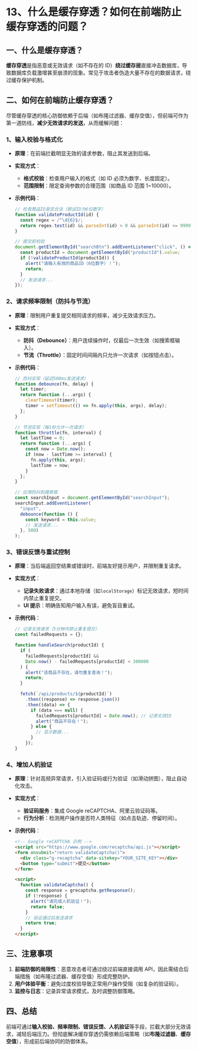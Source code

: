 # 13、什么是缓存穿透？如何在前端防止缓存穿透的问题？

## 一、什么是缓存穿透？

**缓存穿透**是指恶意或无效请求（如不存在的 ID）**绕过缓存层**直接冲击数据库，导致数据库负载激增甚至崩溃的现象。常见于攻击者伪造大量不存在的数据请求，绕过缓存保护机制。

## 二、如何在前端防止缓存穿透？

尽管缓存穿透的核心防御依赖于后端（如布隆过滤器、缓存空值），但前端可作为第一道防线，**减少无效请求的发送**，从而缓解问题：

### 1、输入校验与格式化

- **原理**：在前端拦截明显无效的请求参数，阻止其发送到后端。
- **实现方式**：
  - **格式校验**：检查用户输入的格式（如 ID 必须为数字、长度固定）。
  - **范围限制**：限定查询参数的合理范围（如商品 ID 范围 1~10000）。
- **示例代码**：

  ```javascript
  // 检查商品ID是否合法（假设ID为6位数字）
  function validateProductId(id) {
    const regex = /^\d{6}$/;
    return regex.test(id) && parseInt(id) > 0 && parseInt(id) <= 999999;
  }

  // 提交前校验
  document.getElementById("searchBtn").addEventListener("click", () => {
    const productId = document.getElementById("productId").value;
    if (!validateProductId(productId)) {
      alert("请输入有效的商品ID（6位数字）！");
      return;
    }
    // 发送请求...
  });
  ```

### 2、请求频率限制（防抖与节流）

- **原理**：限制用户重复提交相同请求的频率，减少无效请求压力。
- **实现方式**：
  - **防抖（Debounce）**：用户连续操作时，仅最后一次生效（如搜索框输入）。
  - **节流（Throttle）**：固定时间间隔内只允许一次请求（如按钮点击）。
- **示例代码**：

  ```javascript
  // 防抖实现（延迟500ms发送请求）
  function debounce(fn, delay) {
    let timer;
    return function (...args) {
      clearTimeout(timer);
      timer = setTimeout(() => fn.apply(this, args), delay);
    };
  }

  // 节流实现（每1秒允许一次请求）
  function throttle(fn, interval) {
    let lastTime = 0;
    return function (...args) {
      const now = Date.now();
      if (now - lastTime >= interval) {
        fn.apply(this, args);
        lastTime = now;
      }
    };
  }

  // 应用防抖到搜索框
  const searchInput = document.getElementById("searchInput");
  searchInput.addEventListener(
    "input",
    debounce(function () {
      const keyword = this.value;
      // 发送请求...
    }, 500)
  );
  ```

### 3、错误反馈与重试控制

- **原理**：当后端返回空结果或错误时，前端友好提示用户，并限制重复请求。
- **实现方式**：
  - **记录失败请求**：通过本地存储（如`localStorage`）标记无效请求，短时间内禁止重复提交。
  - **UI 提示**：明确告知用户输入有误，避免盲目重试。
- **示例代码**：

  ```javascript
  // 记录无效请求（5分钟内禁止重复提交）
  const failedRequests = {};

  function handleSearch(productId) {
    if (
      failedRequests[productId] &&
      Date.now() - failedRequests[productId] < 300000
    ) {
      alert("该商品不存在，请勿重复查询！");
      return;
    }

    fetch(`/api/products/${productId}`)
      .then((response) => response.json())
      .then((data) => {
        if (data === null) {
          failedRequests[productId] = Date.now(); // 记录无效ID
          alert("商品不存在！");
        } else {
          // 显示数据...
        }
      });
  }
  ```

### 4、增加人机验证

- **原理**：针对高频异常请求，引入验证码或行为验证（如滑动拼图），阻止自动化攻击。
- **实现方式**：
  - **验证码服务**：集成 Google reCAPTCHA、阿里云验证码等。
  - **行为分析**：检测用户操作是否符人类特征（如点击轨迹、停留时间）。
- **示例代码**：

  ```html
  <!-- Google reCAPTCHA 示例 -->
  <script src="https://www.google.com/recaptcha/api.js"></script>
  <form onsubmit="return validateCaptcha()">
    <div class="g-recaptcha" data-sitekey="YOUR_SITE_KEY"></div>
    <button type="submit">提交</button>
  </form>

  <script>
    function validateCaptcha() {
      const response = grecaptcha.getResponse();
      if (!response) {
        alert("请完成人机验证！");
        return false;
      }
      // 验证通过后发送请求
      return true;
    }
  </script>
  ```

## 三、注意事项

1. **前端防御的局限性**：恶意攻击者可通过绕过前端直接调用 API，因此需结合后端措施（如布隆过滤器、缓存空值）形成完整防护。
2. **用户体验平衡**：避免过度校验导致正常用户操作受阻（如复杂的验证码）。
3. **监控与日志**：记录异常请求模式，及时调整防御策略。

## 四、总结

前端可通过**输入校验、频率限制、错误反馈、人机验证**等手段，拦截大部分无效请求，减轻后端压力。但彻底解决缓存穿透仍需依赖后端策略（如**布隆过滤器**、**缓存空值**），形成前后端协同的防御体系。
